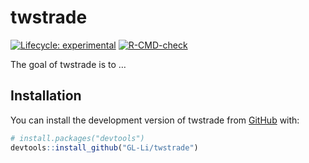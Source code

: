 
<!-- README.md is generated from README.Rmd. Please edit that file -->

# twstrade

<!-- badges: start -->

[![Lifecycle:
experimental](https://img.shields.io/badge/lifecycle-experimental-orange.svg)](https://lifecycle.r-lib.org/articles/stages.html#experimental)
[![R-CMD-check](https://github.com/GL-Li/twstrade/workflows/R-CMD-check/badge.svg)](https://github.com/GL-Li/twstrade/actions)
<!-- badges: end -->

The goal of twstrade is to …

## Installation

You can install the development version of twstrade from
[GitHub](https://github.com/) with:

``` r
# install.packages("devtools")
devtools::install_github("GL-Li/twstrade")
```
